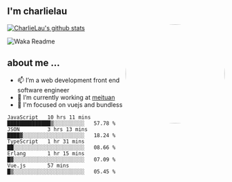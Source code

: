 
<h2>I'm charlielau</h2>
<img align='right' style="border-radius:50%" src="https://avatars1.githubusercontent.com/u/44078251?s=460&u=6b4f1c257663e44063b0b6a21c9c94f45bcfdcc7&v=4" width="230">

[![CharlieLau's github stats](https://github-readme-stats.vercel.app/api?username=charlielau)](https://github.com/charlielau/github-readme-stats)


![Waka Readme](https://github.com/CharlieLau/charlielau/workflows/Waka%20Readme/badge.svg)

## about me ...
- 📫 I’m a web development front end software engineer
- 🔭 I’m currently working at  <a href="https://www.meituan.com">meituan</a>
- 🔭 I'm focused on vuejs and bundless

<!-- <p align="center">
  <a href="https://github.com/charlielau" class="rich-diff-level-one">
    <img src="https://github-readme-stats.vercel.app/api?username=charlielau&title_color=333&text_color=777" alt="CharlieLau" >
  </a>
</p> -->

<!--START_SECTION:waka-->
```text
JavaScript   10 hrs 11 mins  ██████████████▒░░░░░░░░░░   57.78 % 
JSON         3 hrs 13 mins   ████▓░░░░░░░░░░░░░░░░░░░░   18.24 % 
TypeScript   1 hr 31 mins    ██░░░░░░░░░░░░░░░░░░░░░░░   08.66 % 
Erlang       1 hr 15 mins    █▓░░░░░░░░░░░░░░░░░░░░░░░   07.09 % 
Vue.js       57 mins         █▒░░░░░░░░░░░░░░░░░░░░░░░   05.45 % 
```
<!--END_SECTION:waka-->
